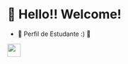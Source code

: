 # 👋 Hello!! Welcome!
  
- 📖 Perfil de Estudante :) 📖

<img loading="lazy" src="https://cdn.jsdelivr.net/gh/devicons/devicon@v2.15.1/devicon.min.css" width="30" height="30"/>
